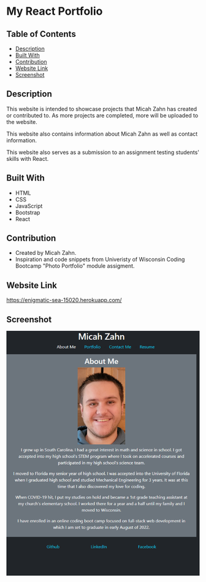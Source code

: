 # My React Portfolio

## Table of Contents
- [Description](#description)
- [Built With](#built-with)
- [Contribution](#contribution)
- [Website Link](#website-link)
- [Screenshot](#screenshot)

## Description
This website is intended to showcase projects that Micah Zahn has created or contributed to. As more projects are completed, more will be uploaded to the website.

This website also contains information about Micah Zahn as well as contact information.

This website also serves as a submission to an assignment testing students' skills with React. 

## Built With
- HTML
- CSS
- JavaScript
- Bootstrap
- React

## Contribution
- Created by Micah Zahn.
- Inspiration and code snippets from Univeristy of Wisconsin Coding Bootcamp "Photo Portfolio" module assigment. 

## Website Link
https://enigmatic-sea-15020.herokuapp.com/

## Screenshot
![Website Screenshot](/src/assets/images/react-portfolio-screenshot.png)